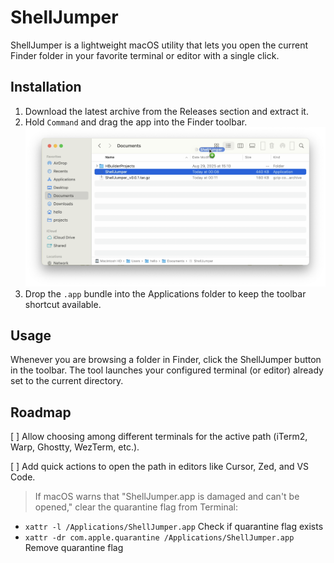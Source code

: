 # ShellJumper
ShellJumper is a lightweight macOS utility that lets you open the current Finder folder in your favorite terminal or editor with a single click.

## Installation
1. Download the latest archive from the Releases section and extract it.
2. Hold `Command` and drag the app into the Finder toolbar.
   ![Dragging ShellJumper into the Finder toolbar](./install-locate-shelljumper.png)
3. Drop the `.app` bundle into the Applications folder to keep the toolbar shortcut available.

## Usage
Whenever you are browsing a folder in Finder, click the ShellJumper button in the toolbar. The tool launches your configured terminal (or editor) already set to the current directory.

## Roadmap
[ ] Allow choosing among different terminals for the active path (iTerm2, Warp, Ghostty, WezTerm, etc.).

[ ] Add quick actions to open the path in editors like Cursor, Zed, and VS Code.

> If macOS warns that "ShellJumper.app is damaged and can't be opened," clear the quarantine flag from Terminal:
- `xattr -l /Applications/ShellJumper.app` Check if quarantine flag exists
- `xattr -dr com.apple.quarantine /Applications/ShellJumper.app` Remove quarantine flag
